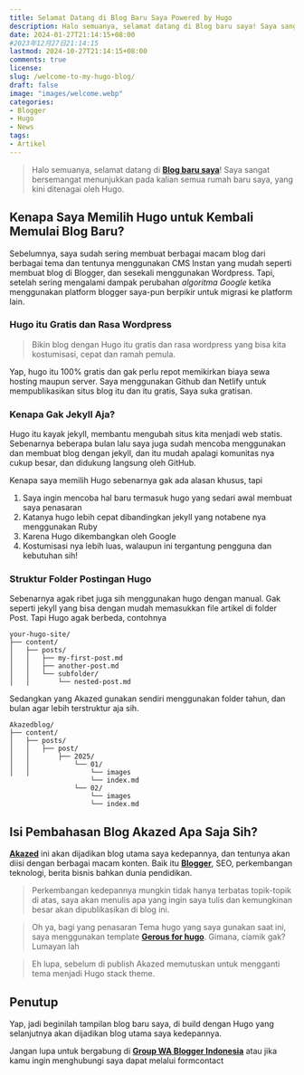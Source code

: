 ```yaml
---
title: Selamat Datang di Blog Baru Saya Powered by Hugo
description: Halo semuanya, selamat datang di Blog baru saya! Saya sangat bersemangat menunjukkan pada kalian semua rumah baru saya, yang kini ditenagai oleh Hugo.
date: 2024-01-27T21:14:15+08:00 
#2023年12月27日21:14:15
lastmod: 2024-10-27T21:14:15+08:00 
comments: true
license: 
slug: /welcome-to-my-hugo-blog/
draft: false
image: "images/welcome.webp"
categories:
- Blogger
- Hugo
- News
tags:
- Artikel
---
```



>Halo semuanya, selamat datang di **[Blog baru saya](/welcome-to-my-hugo-blog/)**! Saya sangat bersemangat menunjukkan pada kalian semua rumah baru saya, yang kini ditenagai oleh Hugo.

## Kenapa Saya Memilih Hugo untuk Kembali Memulai Blog Baru?
Sebelumnya, saya sudah sering membuat berbagai macam blog dari berbagai tema dan tentunya menggunakan CMS Instan yang mudah seperti membuat blog di Blogger, dan sesekali menggunakan Wordpress. Tapi, setelah sering mengalami dampak perubahan *algoritma Google* ketika menggunakan platform blogger saya-pun berpikir untuk migrasi ke platform lain.

### Hugo itu Gratis dan Rasa Wordpress
>Bikin blog dengan Hugo itu gratis dan rasa wordpress yang bisa kita kostumisasi, cepat dan ramah pemula.

Yap, hugo itu 100% gratis dan gak perlu repot memikirkan biaya sewa hosting maupun server. Saya menggunakan Github dan Netlify untuk mempublikasikan situs blog itu dan itu gratis, Saya  suka gratisan. 

### Kenapa Gak Jekyll Aja?
Hugo itu kayak jekyll, membantu mengubah situs kita menjadi web statis. Sebenarnya beberapa bulan lalu saya juga sudah mencoba menggunakan dan membuat blog dengan jekyll, dan itu mudah apalagi komunitas nya cukup besar, dan didukung langsung oleh GitHub.

Kenapa saya memilih Hugo sebenarnya gak ada alasan khusus, tapi 
1. Saya ingin mencoba hal baru termasuk hugo yang sedari awal membuat saya penasaran
2. Katanya hugo lebih cepat dibandingkan jekyll yang notabene nya menggunakan Ruby
3. Karena Hugo dikembangkan oleh Google
4. Kostumisasi nya lebih luas, walaupun ini tergantung pengguna dan kebutuhan sih!

### Struktur Folder Postingan Hugo
Sebenarnya agak ribet juga sih menggunakan hugo dengan manual. Gak seperti jekyll yang bisa dengan mudah memasukkan file artikel di folder Post. Tapi Hugo agak berbeda, contohnya

```
your-hugo-site/
├── content/
│   ├── posts/
│   │   ├── my-first-post.md
│   │   ├── another-post.md
│   │   └── subfolder/
│   │       └── nested-post.md
```
Sedangkan yang Akazed gunakan sendiri menggunakan folder tahun, dan bulan agar lebih terstruktur aja sih. 
```
Akazedblog/
├── content/
│   ├── posts/
│   │   ├── post/
│   │       ├── 2025/
│   │           └── 01/
│   │               └── images
                    └── index.md
                └── 02/
                    └── images
                    └── index.md
```


## Isi Pembahasan Blog Akazed Apa Saja Sih?
**[Akazed](/)** ini akan dijadikan blog utama saya kedepannya, dan tentunya akan diisi dengan berbagai macam konten. Baik itu **[Blogger](/categories/blogger/)**, SEO, perkembangan teknologi, berita bisnis bahkan dunia pendidikan.

>Perkembangan kedepannya mungkin tidak hanya terbatas topik-topik di atas, saya akan menulis apa yang ingin saya tulis dan kemungkinan besar akan dipublikasikan di blog ini.

>Oh ya, bagi yang penasaran Tema hugo yang saya gunakan saat ini, saya menggunakan template **[Gerous for hugo](/gerous-hugo-theme/)**. Gimana, ciamik gak? Lumayan lah

> Eh lupa, sebelum di publish Akazed memutuskan untuk mengganti tema menjadi Hugo stack theme. 

## Penutup
Yap, jadi beginilah tampilan blog baru saya, di build dengan Hugo yang selanjutnya akan dijadikan blog utama saya kedepannya. 

Jangan lupa untuk bergabung di **[Group WA Blogger Indonesia](/)** atau jika kamu ingin menghubungi saya dapat melalui formcontact